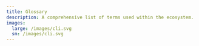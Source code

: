 ```yaml
---
title: Glossary
description: A comprehensive list of terms used within the ecosystem.
images:
  large: /images/cli.svg
  sm: /images/cli.svg
---
```


<!--Commented on migration to docusaurus
export { convertGlossaryToJson as getStaticProps } from '@common/data/glossary';
import { Glossary } from '@components/glossary';

<Glossary data={props.glossary} />
-->
